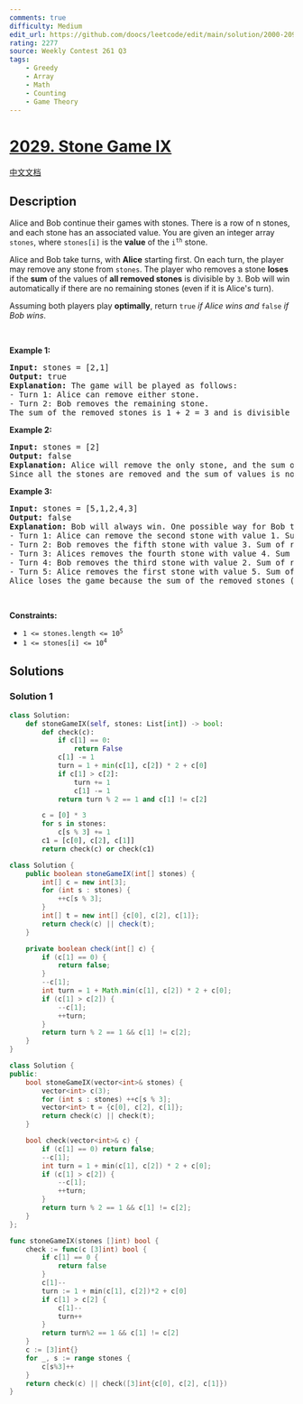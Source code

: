 ```yaml
---
comments: true
difficulty: Medium
edit_url: https://github.com/doocs/leetcode/edit/main/solution/2000-2099/2029.Stone%20Game%20IX/README_EN.md
rating: 2277
source: Weekly Contest 261 Q3
tags:
    - Greedy
    - Array
    - Math
    - Counting
    - Game Theory
---
```


# [2029. Stone Game IX](https://leetcode.com/problems/stone-game-ix)

[中文文档](/solution/2000-2099/2029.Stone%20Game%20IX/README.md)

## Description

<p>Alice and Bob continue their games with stones. There is a row of n stones, and each stone has an associated value. You are given an integer array <code>stones</code>, where <code>stones[i]</code> is the <strong>value</strong> of the <code>i<sup>th</sup></code> stone.</p>

<p>Alice and Bob take turns, with <strong>Alice</strong> starting first. On each turn, the player may remove any stone from <code>stones</code>. The player who removes a stone <strong>loses</strong> if the <strong>sum</strong> of the values of <strong>all removed stones</strong> is divisible by <code>3</code>. Bob will win automatically if there are no remaining stones (even if it is Alice&#39;s turn).</p>

<p>Assuming both players play <strong>optimally</strong>, return <code>true</code> <em>if Alice wins and</em> <code>false</code> <em>if Bob wins</em>.</p>

<p>&nbsp;</p>
<p><strong class="example">Example 1:</strong></p>

<pre>
<strong>Input:</strong> stones = [2,1]
<strong>Output:</strong> true
<strong>Explanation:</strong>&nbsp;The game will be played as follows:
- Turn 1: Alice can remove either stone.
- Turn 2: Bob removes the remaining stone. 
The sum of the removed stones is 1 + 2 = 3 and is divisible by 3. Therefore, Bob loses and Alice wins the game.
</pre>

<p><strong class="example">Example 2:</strong></p>

<pre>
<strong>Input:</strong> stones = [2]
<strong>Output:</strong> false
<strong>Explanation:</strong>&nbsp;Alice will remove the only stone, and the sum of the values on the removed stones is 2. 
Since all the stones are removed and the sum of values is not divisible by 3, Bob wins the game.
</pre>

<p><strong class="example">Example 3:</strong></p>

<pre>
<strong>Input:</strong> stones = [5,1,2,4,3]
<strong>Output:</strong> false
<strong>Explanation:</strong> Bob will always win. One possible way for Bob to win is shown below:
- Turn 1: Alice can remove the second stone with value 1. Sum of removed stones = 1.
- Turn 2: Bob removes the fifth stone with value 3. Sum of removed stones = 1 + 3 = 4.
- Turn 3: Alices removes the fourth stone with value 4. Sum of removed stones = 1 + 3 + 4 = 8.
- Turn 4: Bob removes the third stone with value 2. Sum of removed stones = 1 + 3 + 4 + 2 = 10.
- Turn 5: Alice removes the first stone with value 5. Sum of removed stones = 1 + 3 + 4 + 2 + 5 = 15.
Alice loses the game because the sum of the removed stones (15) is divisible by 3. Bob wins the game.
</pre>

<p>&nbsp;</p>
<p><strong>Constraints:</strong></p>

<ul>
	<li><code>1 &lt;= stones.length &lt;= 10<sup>5</sup></code></li>
	<li><code>1 &lt;= stones[i] &lt;= 10<sup>4</sup></code></li>
</ul>

## Solutions

### Solution 1

<!-- tabs:start -->

```python
class Solution:
    def stoneGameIX(self, stones: List[int]) -> bool:
        def check(c):
            if c[1] == 0:
                return False
            c[1] -= 1
            turn = 1 + min(c[1], c[2]) * 2 + c[0]
            if c[1] > c[2]:
                turn += 1
                c[1] -= 1
            return turn % 2 == 1 and c[1] != c[2]

        c = [0] * 3
        for s in stones:
            c[s % 3] += 1
        c1 = [c[0], c[2], c[1]]
        return check(c) or check(c1)
```

```java
class Solution {
    public boolean stoneGameIX(int[] stones) {
        int[] c = new int[3];
        for (int s : stones) {
            ++c[s % 3];
        }
        int[] t = new int[] {c[0], c[2], c[1]};
        return check(c) || check(t);
    }

    private boolean check(int[] c) {
        if (c[1] == 0) {
            return false;
        }
        --c[1];
        int turn = 1 + Math.min(c[1], c[2]) * 2 + c[0];
        if (c[1] > c[2]) {
            --c[1];
            ++turn;
        }
        return turn % 2 == 1 && c[1] != c[2];
    }
}
```

```cpp
class Solution {
public:
    bool stoneGameIX(vector<int>& stones) {
        vector<int> c(3);
        for (int s : stones) ++c[s % 3];
        vector<int> t = {c[0], c[2], c[1]};
        return check(c) || check(t);
    }

    bool check(vector<int>& c) {
        if (c[1] == 0) return false;
        --c[1];
        int turn = 1 + min(c[1], c[2]) * 2 + c[0];
        if (c[1] > c[2]) {
            --c[1];
            ++turn;
        }
        return turn % 2 == 1 && c[1] != c[2];
    }
};
```

```go
func stoneGameIX(stones []int) bool {
	check := func(c [3]int) bool {
		if c[1] == 0 {
			return false
		}
		c[1]--
		turn := 1 + min(c[1], c[2])*2 + c[0]
		if c[1] > c[2] {
			c[1]--
			turn++
		}
		return turn%2 == 1 && c[1] != c[2]
	}
	c := [3]int{}
	for _, s := range stones {
		c[s%3]++
	}
	return check(c) || check([3]int{c[0], c[2], c[1]})
}
```

<!-- tabs:end -->

<!-- end -->
